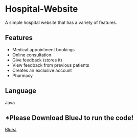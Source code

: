 <!DOCTYPE html>
<html>

<body>
  <h1>Hospital-Website</h1>
  <p>A simple hospital website that has a variety of features.

  <h2>Features</h2>
  <ul>
    <li>Medical appointment bookings</li>
    <li>Online consultation</li>
    <li>Give feedback (stores it)</li>
    <li>View feedback from previous patients</li>
    <li>Creates an exclusive account</li>
    <li>Pharmacy</li>
  </ul>
  
  <h2>Language</h2>
  <p> Java </p>

  </body>
  
  <h2>*Please Download BlueJ to run the code!</h2>
    <a href="https://www.bluej.org">BlueJ</a>
  
<html>

